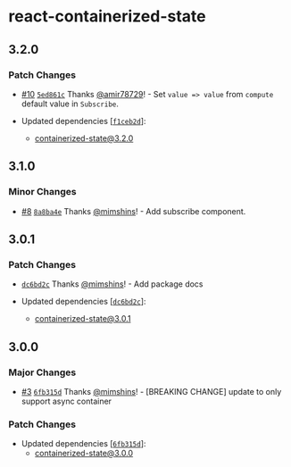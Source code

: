 # react-containerized-state

## 3.2.0
### Patch Changes



- [#10](https://github.com/mimshins/containerized-state/pull/10) [`5ed861c`](https://github.com/mimshins/containerized-state/commit/5ed861cbe5025214dc96586867a0c2ca6a561fda) Thanks [@amir78729](https://github.com/amir78729)! - Set `value => value` from `compute` default value in `Subscribe`.

- Updated dependencies [[`f1ceb2d`](https://github.com/mimshins/containerized-state/commit/f1ceb2d0a01332f1d0cdf7248c0c3f97b3ea3805)]:
  - containerized-state@3.2.0

## 3.1.0
### Minor Changes



- [#8](https://github.com/mimshins/containerized-state/pull/8) [`8a8ba4e`](https://github.com/mimshins/containerized-state/commit/8a8ba4e46348e92b1ca62496584a6d5ba4091e47) Thanks [@mimshins](https://github.com/mimshins)! - Add subscribe component.

## 3.0.1
### Patch Changes



- [`dc6bd2c`](https://github.com/mimshins/containerized-state/commit/dc6bd2c3b2588a6f703bbe47fb57072da7b67d65) Thanks [@mimshins](https://github.com/mimshins)! - Add package docs

- Updated dependencies [[`dc6bd2c`](https://github.com/mimshins/containerized-state/commit/dc6bd2c3b2588a6f703bbe47fb57072da7b67d65)]:
  - containerized-state@3.0.1

## 3.0.0
### Major Changes



- [#3](https://github.com/mimshins/containerized-state/pull/3) [`6fb315d`](https://github.com/mimshins/containerized-state/commit/6fb315d7bb8108c529e27d8ca3ac58dbfb25b593) Thanks [@mimshins](https://github.com/mimshins)! - [BREAKING CHANGE] update to only support async container


### Patch Changes

- Updated dependencies [[`6fb315d`](https://github.com/mimshins/containerized-state/commit/6fb315d7bb8108c529e27d8ca3ac58dbfb25b593)]:
  - containerized-state@3.0.0
